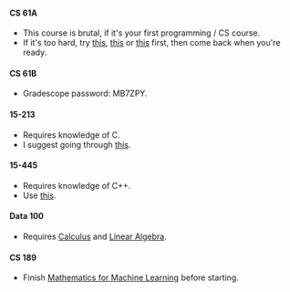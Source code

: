 #### CS 61A

- This course is brutal, if it's your first programming / CS course.
- If it's too hard, try [this](https://programming-23.mooc.fi/), [this](https://cs50.harvard.edu/x/2023/) or [this](https://htdp.org/) first, then come back when you're ready.
 
#### CS 61B

-  Gradescope password: MB7ZPY.

#### 15-213

- Requires knowledge of C.
- I suggest going through [this](http://knking.com/books/c2/index.html).

#### 15-445

- Requires knowledge of C++.
- Use [this](https://www.pearson.com/en-us/subject-catalog/p/tour-of-c-a/P200000002116).

#### Data 100

- Requires [Calculus](https://www.cengage.uk/c/calculus-early-transcendentals-metric-edition-9e-stewart-clegg-watson/9780357113516/) and [Linear Algebra](https://www.cambridge.org/in/universitypress/subjects/mathematics/algebra/introduction-linear-algebra-6th-edition).

#### CS 189

- Finish [Mathematics for Machine Learning](https://mml-book.github.io/) before starting.
